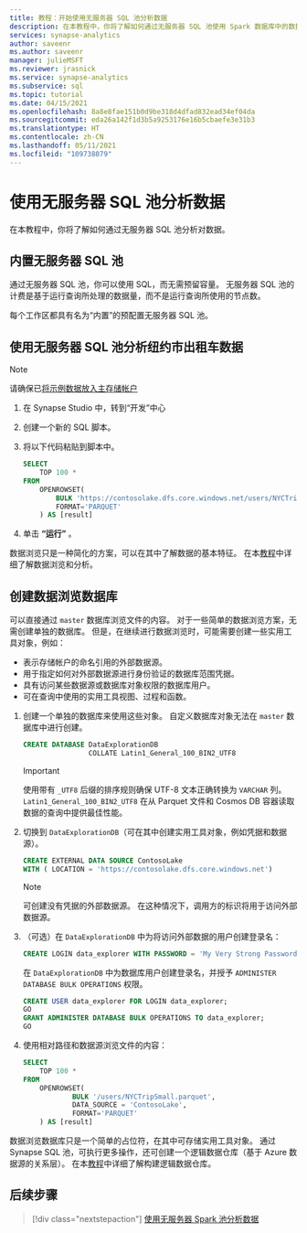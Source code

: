 ```yaml
---
title: 教程：开始使用无服务器 SQL 池分析数据
description: 在本教程中，你将了解如何通过无服务器 SQL 池使用 Spark 数据库中的数据对数据进行分析。
services: synapse-analytics
author: saveenr
ms.author: saveenr
manager: julieMSFT
ms.reviewer: jrasnick
ms.service: synapse-analytics
ms.subservice: sql
ms.topic: tutorial
ms.date: 04/15/2021
ms.openlocfilehash: 8a8e8fae151b0d9be318d4dfad832ead34ef04da
ms.sourcegitcommit: eda26a142f1d3b5a9253176e16b5cbaefe3e31b3
ms.translationtype: HT
ms.contentlocale: zh-CN
ms.lasthandoff: 05/11/2021
ms.locfileid: "109738079"
---
```

# <a name="analyze-data-with-a-serverless-sql-pool"></a>使用无服务器 SQL 池分析数据

在本教程中，你将了解如何通过无服务器 SQL 池分析对数据。 

## <a name="the-built-in-serverless-sql-pool"></a>内置无服务器 SQL 池

通过无服务器 SQL 池，你可以使用 SQL，而无需预留容量。 无服务器 SQL 池的计费是基于运行查询所处理的数据量，而不是运行查询所使用的节点数。

每个工作区都具有名为“内置”的预配置无服务器 SQL 池。 

## <a name="analyze-nyc-taxi-data-with-a-serverless-sql-pool"></a>使用无服务器 SQL 池分析纽约市出租车数据
 
> [!NOTE]
> 请确保已[将示例数据放入主存储帐户](get-started-create-workspace.md#place-sample-data-into-the-primary-storage-account)

1. 在 Synapse Studio 中，转到“开发”中心
1. 创建一个新的 SQL 脚本。
1. 将以下代码粘贴到脚本中。

    ```sql
    SELECT
        TOP 100 *
    FROM
        OPENROWSET(
            BULK 'https://contosolake.dfs.core.windows.net/users/NYCTripSmall.parquet',
            FORMAT='PARQUET'
        ) AS [result]
    ```
1. 单击 **“运行”** 。 

数据浏览只是一种简化的方案，可以在其中了解数据的基本特征。 在本[教程](sql/tutorial-data-analyst.md)中详细了解数据浏览和分析。

## <a name="create-data-exploration-database"></a>创建数据浏览数据库

可以直接通过 `master` 数据库浏览文件的内容。 对于一些简单的数据浏览方案，无需创建单独的数据库。
但是，在继续进行数据浏览时，可能需要创建一些实用工具对象，例如：
- 表示存储帐户的命名引用的外部数据源。
- 用于指定如何对外部数据源进行身份验证的数据库范围凭据。
- 具有访问某些数据源或数据库对象权限的数据库用户。
- 可在查询中使用的实用工具视图、过程和函数。

1. 创建一个单独的数据库来使用这些对象。 自定义数据库对象无法在 `master` 数据库中进行创建。

    ```sql
    CREATE DATABASE DataExplorationDB 
                    COLLATE Latin1_General_100_BIN2_UTF8
    ```

   > [!IMPORTANT]
   > 使用带有 `_UTF8` 后缀的排序规则确保 UTF-8 文本正确转换为 `VARCHAR` 列。 `Latin1_General_100_BIN2_UTF8` 在从 Parquet 文件和 Cosmos DB 容器读取数据的查询中提供最佳性能。

2. 切换到 `DataExplorationDB`（可在其中创建实用工具对象，例如凭据和数据源）。

    ```sql
    CREATE EXTERNAL DATA SOURCE ContosoLake
    WITH ( LOCATION = 'https://contosolake.dfs.core.windows.net')
    ```

   > [!NOTE]
   > 可创建没有凭据的外部数据源。 在这种情况下，调用方的标识将用于访问外部数据源。

3. （可选）在 `DataExplorationDB` 中为将访问外部数据的用户创建登录名：

    ```sql
    CREATE LOGIN data_explorer WITH PASSWORD = 'My Very Strong Password 1234!';
    ```

    在 `DataExplorationDB` 中为数据库用户创建登录名，并授予 `ADMINISTER DATABASE BULK OPERATIONS` 权限。
    ```sql
    CREATE USER data_explorer FOR LOGIN data_explorer;
    GO
    GRANT ADMINISTER DATABASE BULK OPERATIONS TO data_explorer;
    GO
    ```

4. 使用相对路径和数据源浏览文件的内容：

    ```sql
    SELECT
        TOP 100 *
    FROM
        OPENROWSET(
                BULK '/users/NYCTripSmall.parquet',
                DATA_SOURCE = 'ContosoLake',
                FORMAT='PARQUET'
        ) AS [result]
    ```

数据浏览数据库只是一个简单的占位符，在其中可存储实用工具对象。 通过 Synapse SQL 池，可执行更多操作，还可创建一个逻辑数据仓库（基于 Azure 数据源的关系层）。 在本[教程](sql/tutorial-data-analyst.md)中详细了解构建逻辑数据仓库。

## <a name="next-steps"></a>后续步骤

> [!div class="nextstepaction"]
> [使用无服务器 Spark 池分析数据](get-started-analyze-spark.md)
